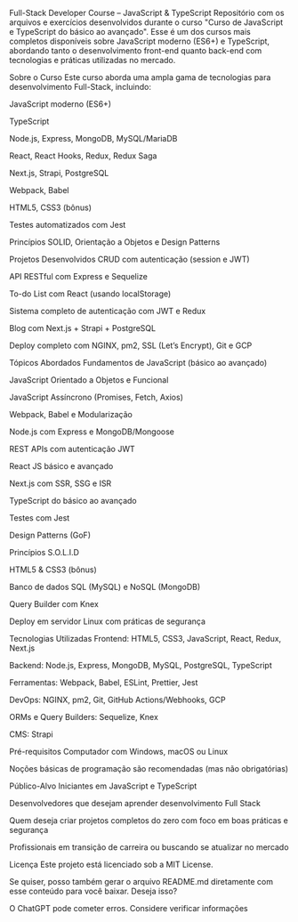 Full-Stack Developer Course – JavaScript & TypeScript
Repositório com os arquivos e exercícios desenvolvidos durante o curso "Curso de JavaScript e TypeScript do básico ao avançado". Esse é um dos cursos mais completos disponíveis sobre JavaScript moderno (ES6+) e TypeScript, abordando tanto o desenvolvimento front-end quanto back-end com tecnologias e práticas utilizadas no mercado.

Sobre o Curso
Este curso aborda uma ampla gama de tecnologias para desenvolvimento Full-Stack, incluindo:

JavaScript moderno (ES6+)

TypeScript

Node.js, Express, MongoDB, MySQL/MariaDB

React, React Hooks, Redux, Redux Saga

Next.js, Strapi, PostgreSQL

Webpack, Babel

HTML5, CSS3 (bônus)

Testes automatizados com Jest

Princípios SOLID, Orientação a Objetos e Design Patterns

Projetos Desenvolvidos
CRUD com autenticação (session e JWT)

API RESTful com Express e Sequelize

To-do List com React (usando localStorage)

Sistema completo de autenticação com JWT e Redux

Blog com Next.js + Strapi + PostgreSQL

Deploy completo com NGINX, pm2, SSL (Let’s Encrypt), Git e GCP

Tópicos Abordados
Fundamentos de JavaScript (básico ao avançado)

JavaScript Orientado a Objetos e Funcional

JavaScript Assíncrono (Promises, Fetch, Axios)

Webpack, Babel e Modularização

Node.js com Express e MongoDB/Mongoose

REST APIs com autenticação JWT

React JS básico e avançado

Next.js com SSR, SSG e ISR

TypeScript do básico ao avançado

Testes com Jest

Design Patterns (GoF)

Princípios S.O.L.I.D

HTML5 & CSS3 (bônus)

Banco de dados SQL (MySQL) e NoSQL (MongoDB)

Query Builder com Knex

Deploy em servidor Linux com práticas de segurança

Tecnologias Utilizadas
Frontend: HTML5, CSS3, JavaScript, React, Redux, Next.js

Backend: Node.js, Express, MongoDB, MySQL, PostgreSQL, TypeScript

Ferramentas: Webpack, Babel, ESLint, Prettier, Jest

DevOps: NGINX, pm2, Git, GitHub Actions/Webhooks, GCP

ORMs e Query Builders: Sequelize, Knex

CMS: Strapi

Pré-requisitos
Computador com Windows, macOS ou Linux

Noções básicas de programação são recomendadas (mas não obrigatórias)

Público-Alvo
Iniciantes em JavaScript e TypeScript

Desenvolvedores que desejam aprender desenvolvimento Full Stack

Quem deseja criar projetos completos do zero com foco em boas práticas e segurança

Profissionais em transição de carreira ou buscando se atualizar no mercado

Licença
Este projeto está licenciado sob a MIT License.

Se quiser, posso também gerar o arquivo README.md diretamente com esse conteúdo para você baixar. Deseja isso?

















O ChatGPT pode cometer erros. Considere verificar informações 
